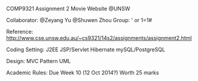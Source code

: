 COMP9321 Assignment 2 Movie Website
@UNSW

Collaborator:
  @Zeyang Yu
  @Shuwen Zhou
Group:
  ' or 1=1#

Reference:
  http://www.cse.unsw.edu.au/~cs9321/14s2/assignments/assignment2.html
  
Coding Setting:
  J2EE
  JSP/Servlet
  Hibernate
  mySQL/PostgreSQL
  
Design:
  MVC Pattern
  UML
  
Academic Rules:
  Due Week 10 (12 Oct 2014?)
  Worth 25 marks
  
